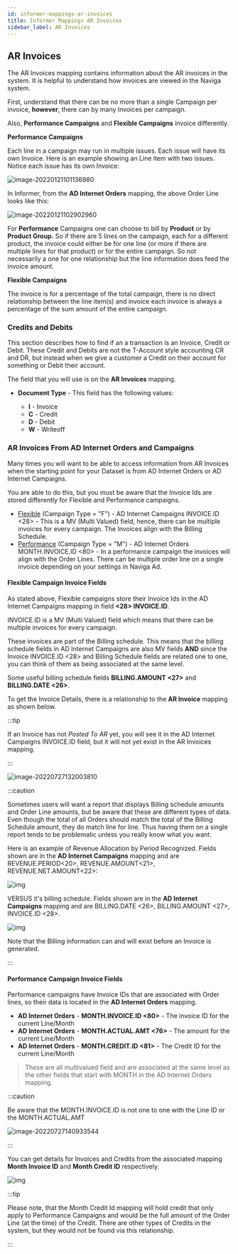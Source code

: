 ```yaml
---
id: informer-mappings-ar-invoices
title: Informer Mappings AR Invoices
sidebar_label: AR Invoices
---
```


## AR Invoices

The AR Invoices mapping contains information about the AR invoices in the system.  It is helpful to understand how invoices are viewed in the Naviga system.

First, understand that there can be no more than a single Campaign per invoice, **however**, there can by many Invoices per campaign.

Also, **Performance Campaigns** and **Flexible Campaigns** invoice differently.

**Performance Campaigns**

Each line in a campaign may run in multiple issues.  Each issue will have its own Invoice.  Here is an example showing an Line item with two issues.  Notice each issue has its own Invoice:

![image-20220121101136980](images/informerMapping_invoice001.jpg)

In Informer, from the **AD Internet Orders** mapping,  the above Order Line looks like this:

![image-20220121102902960](images/informerMapping_invoices_002.jpg)

For **Performance** Campaigns one can choose to bill by **Product** or by **Product Group.** So if there are 5 lines on the campaign, each for a different product, the invoice could either be for one line (or more if there are multiple lines for that product) or for the entire campaign. So not necessarily a one for one relationship but the line information does feed the invoice amount.



**Flexible Campaigns**

The invoice is for a percentage of the total campaign, there is no direct relationship between the line item(s) and invoice each invoice is always a percentage of the sum amount of the entire campaign.

### Credits and Debits 

This section describes how to find if an a transaction is an Invoice, Credit or Debit.  These Credit and Debits are not the T-Account style accounting CR and DR, but instead when we give a customer a Credit on their account for something or Debit their account.

The field that you will use is on the **AR Invoices** mapping.

- **Document Type** - This field has the following values:

  - **I** - Invoice
  - **C** - Credit
  - **D** - Debit
  - **W** - Writeoff

### AR Invoices From AD Internet Orders and Campaigns

Many times you will want to be able to access information from AR Invoices when the starting point for your Dataset is from AD Internet Orders or AD Internet Campaigns.

You are able to do this, but you must be aware that the Invoice Ids are stored differently for Flexible and Performance campaigns.

- [Flexible](#flexible-campaign-invoice-fields) (Campaign Type = "F") - AD Internet Campaigns INVOICE.ID <28> - This is a MV (Multi Valued) field, hence, there can be multiple invoices for every campaign.  The Invoices align with the Billing Schedule.
- [Performance](#performance-campaign-invoice-fields) (Campaign Type = "M") - AD Internet Orders MONTH.INVOICE.ID <80> - In a performance campaign the invoices will align with the Order Lines.  There can be multiple order line on a single invoice depending on your settings in Naviga Ad.



#### Flexible Campaign Invoice Fields

As stated above, Flexible campaigns store their Invoice Ids in the AD Internet Campaigns mapping in field **<28> INVOICE.ID**.  

INVOICE.ID is a MV (Multi Valued) field which means that there can be multiple invoices for every campaign.  

These invoices are part of the Billing schedule.  This means that the billing schedule fields in AD Internet Campaigns are also MV fields **AND** since the Invoice INVOICE.ID <28> and Billing Schedule fields are related one to one, you can think of them as being associated at the same level. 

Some useful billing schedule fields **BILLING.AMOUNT <27>** and **BILLING.DATE <26>**.

To get the Invoice Details, there is a relationship to the **AR Invoice** mapping as shown below.

:::tip

If an Invoice has not *Posted To AR* yet,  you will see it in the AD Internet Campaigns INVOICE.ID field, but it will not yet exist in the AR Invoices mapping.

:::

![image-20220727132003810](images/informer_mapping_ARInvoices_Flex_002.png)



:::caution

Sometimes users will want a report that displays Billing schedule amounts and Order Line amounts, but be aware that these are different types of data.  Even though the total of all Orders should match the total of the Billing Schedule amount, they do match line for line.  Thus having them on a single report tends to be problematic unless you really know what you want.

Here is an example of Revenue Allocation by Period Recognized.  Fields shown are in the **AD Internet Campaigns** mapping and are REVENUE.PERIOD<20>, REVENUE.AMOUNT<21>, REVENUE.NET.AMOUNT<22>:

![img](images/informer_mapping_ARInvoices_Flex_003.png)

VERSUS it's billing schedule.  Fields shown are in the **AD Internet Campaigns** mapping and are BILLING.DATE <26>, BILLING.AMOUNT <27>, INVOICE.ID <28>.

![img](images/informer_mapping_ARInvoices_Flex_004.png)

Note that the Billing information can and will exist before an Invoice is generated.

:::

#### Performance Campaign Invoice Fields

Performance campaigns have Invoice IDs that are associated with Order lines, so their data is located in the **AD Internet Orders** mapping.

- **AD Internet Orders** - **MONTH.INVOICE.ID <80>** - The invoice ID for the current Line/Month
- **AD Internet Orders** - **MONTH.ACTUAL.AMT <76>** - The amount for the current Line/Month
- **AD Internet Orders** - **MONTH.CREDIT.ID <81>** - The Credit ID for the current Line/Month

> These are all multivalued field and are associated at the same level as the other fields that start with MONTH in the AD Internet Orders mapping.

:::caution

Be aware that the MONTH.INVOICE.ID is not one to one with the Line ID or the MONTH.ACTUAL.AMT

![image-20220727140933544](images/informer_mapping_ARInvoices_Perf_001.png)

:::

You can get details for Invoices and Credits from the associated mapping **Month Invoice ID** and **Month Credit ID** respectively.

![img](images/informer_mapping_ARInvoices_Perf_002_5.png)

:::tip

Please note, that the Month Credit Id mapping will hold credit that only apply to Performance Campaigns and would be the full amount of the Order Line (at the time) of the Credit.  There are other types of Credits in the system, but they would not be found via this relationship.

:::
